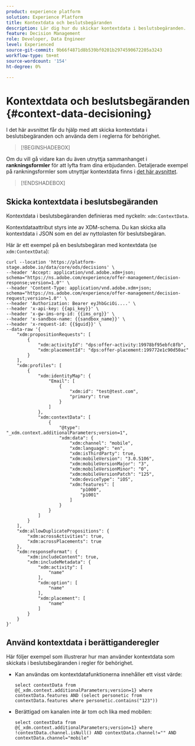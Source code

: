 ```yaml
---
product: experience platform
solution: Experience Platform
title: Kontextdata och beslutsbegäranden
description: Lär dig hur du skickar kontextdata i beslutsbegäranden.
feature: Decision Management
role: Developer, Data Engineer
level: Experienced
source-git-commit: 9b66f4871d8b539bf0201b2974590672205a3243
workflow-type: tm+mt
source-wordcount: '154'
ht-degree: 0%

---
```



# Kontextdata och beslutsbegäranden {#context-data-decisioning}

I det här avsnittet får du hjälp med att skicka kontextdata i beslutsbegäranden och använda dem i reglerna för behörighet.

>[!BEGINSHADEBOX]

Om du vill gå vidare kan du även utnyttja sammanhanget i **rankningsformler** för att lyfta fram dina erbjudanden. Detaljerade exempel på rankningsformler som utnyttjar kontextdata finns i [det här avsnittet](../offers/ranking/create-ranking-formulas.md#context-data).

>[!ENDSHADEBOX]

## Skicka kontextdata i beslutsbegäranden

Kontextdata i beslutsbegäranden definieras med nyckeln: `xdm:ContextData`.

Kontextdataattribut styrs inte av XDM-schema. Du kan skicka alla kontextdata i JSON som en del av nyttolasten för beslutsbegäran.

Här är ett exempel på en beslutsbegäran med kontextdata (se `xdm:ContextData`):

```
curl --location 'https://platform-stage.adobe.io/data/core/ods/decisions' \
--header 'Accept: application/vnd.adobe.xdm+json; schema="https://ns.adobe.com/experience/offer-management/decision-response;version=1.0"' \
--header 'Content-Type: application/vnd.adobe.xdm+json; schema="https://ns.adobe.com/experience/offer-management/decision-request;version=1.0"' \
--header 'Authorization: Bearer eyJhbGciOi....' \
--header 'x-api-key: {{api_key}}' \
--header 'x-gw-ims-org-id: {{ims_org}}' \
--header 'x-sandbox-name: {{sandbox_name}}' \
--header 'x-request-id: {{$guid}}' \
--data-raw '{
    "xdm:propositionRequests": [
        {
            "xdm:activityId": "dps:offer-activity:19978bf95ebfc8fb",
            "xdm:placementId": "dps:offer-placement:199772e1c90d50ac"
        }
    ],
    "xdm:profiles": [
        {
            "xdm:identityMap": {
                "Email": [
                    {
                        "xdm:id": "test@test.com",
                        "primary": true
                    }
                ]
            },
            "xdm:contextData": [
                {
                    "@type": "_xdm.context.additionalParameters;version=1",
                    "xdm:data": {
                        "xdm:channel": "mobile",
                        "xdm:language": "en",
                        "xdm:isThirdParty": true,
                        "xdm:mobileVersion": "3.0.5106",
                        "xdm:mobileVersionMajor": "3",
                        "xdm:mobileVersionMinor": "0",
                        "xdm:mobileVersionPatch": "125",
                        "xdm:deviceType": "iOS",
                        "xdm:features": [
                            "p1000",
                            "p1001"
                        ]
                    }
                }
            ]
        }
    ],
    "xdm:allowDuplicatePropositions": {
        "xdm:acrossActivities": true,
        "xdm:acrossPlacements": true
    },
    "xdm:responseFormat": {
        "xdm:includeContent": true,
        "xdm:includeMetadata": {
            "xdm:activity": [
                "name"
            ],
            "xdm:option": [
                "name"
            ],
            "xdm:placement": [
                "name"
            ]
        }
    }
}'
```

## Använd kontextdata i berättiganderegler

Här följer exempel som illustrerar hur man använder kontextdata som skickats i beslutsbegäranden i regler för behörighet.

* Kan användas om kontextdatafunktionerna innehåller ett visst värde:

  ```
  select contextData from @{_xdm.context.additionalParameters;version=1} where contextData.features AND (select personetic from contextData.features where personetic.contains("123"))
  ```

* Berättigad om kanalen inte är tom och lika med mobilen:

  ```
  select contextData from @{_xdm.context.additionalParameters;version=1} where !contextData.channel.isNull() AND contextData.channel!="" AND contextData.channel="mobile"
  ```

